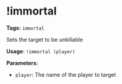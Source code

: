 # !immortal

**Tags:** `immortal`

Sets the target to be unkillable

**Usage**: `!immortal (player)`

**Parameters**:
- `player`: The name of the player to target
